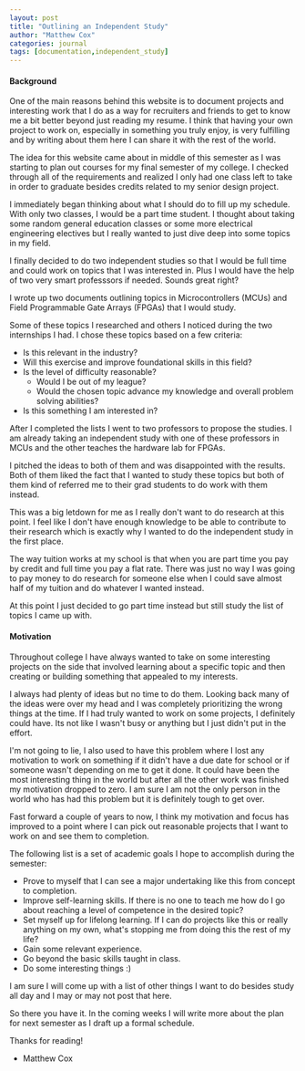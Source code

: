 ```yaml
---
layout: post
title: "Outlining an Independent Study"
author: "Matthew Cox"
categories: journal
tags: [documentation,independent_study]
---
```


#### Background

One of the main reasons behind this website is to document projects and interesting work that I do as a way for recruiters and friends to get to know me a bit better beyond just reading my resume. I think that having your own project to work on, especially in something you truly enjoy, is very fulfilling and by writing about them here I can share it with the rest of the world.

The idea for this website came about in middle of this semester as I was starting to plan out courses for my final semester of my college. I checked through all of the requirements and realized I only had one class left to take in order to graduate besides credits related to my senior design project.

I immediately began thinking about what I should do to fill up my schedule. With only two classes, I would be a part time student. I thought about taking some random general education classes or some more electrical engineering electives but I really wanted to just dive deep into some topics in my field.

I finally decided to do two independent studies so that I would be full time and could work on topics that I was interested in. Plus I would have the help of two very smart professsors if needed. Sounds great right? 

I wrote up two documents outlining topics in Microcontrollers (MCUs) and Field Programmable Gate Arrays (FPGAs) that I would study. 

Some of these topics I researched and others I noticed during the two internships I had. I chose these topics based on a few criteria:

- Is this relevant in the industry?
- Will this exercise and improve foundational skills in this field?
- Is the level of difficulty reasonable?
	- Would I be out of my league?
	- Would the chosen topic advance my knowledge and overall problem solving abilities?
- Is this something I am interested in?

After I completed the lists I went to two professors to propose the studies. I am already taking an independent study with one of these professors in MCUs and the other teaches the hardware lab for FPGAs.

I pitched the ideas to both of them and was disappointed with the results. Both of them liked the fact that I wanted to study these topics but both of them kind of referred me to their grad students to do work with them instead.

This was a big letdown for me as I really don't want to do research at this point. I feel like I don't have enough knowledge to be able to contribute to their research which is exactly why I wanted to do the independent study in the first place.

The way tuition works at my school is that when you are part time you pay by credit and full time you pay a flat rate. There was just no way I was going to pay money to do research for someone else when I could save almost half of my tuition and do whatever I wanted instead. 

At this point I just decided to go part time instead but still study the list of topics I came up with.

#### Motivation

Throughout college I have always wanted to take on some interesting projects on the side that involved learning about a specific topic and then creating or building something that appealed to my interests. 

I always had plenty of ideas but no time to do them. Looking back many of the ideas were over my head and I was completely prioritizing the wrong things at the time. If I had truly wanted to work on some projects, I definitely could have. Its not like I wasn't busy or anything but I just didn't put in the effort. 

I'm not going to lie, I also used to have this problem where I lost any motivation to work on something if it didn't have a due date for school or if someone wasn't depending on me to get it done. It could have been the most interesting thing in the world but after all the other work was finished my motivation dropped to zero. I am sure I am not the only person in the world who has had this problem but it is definitely tough to get over.

Fast forward a couple of years to now, I think my motivation and focus has improved to a point where I can pick out reasonable projects that I want to work on and see them to completion.

The following list is a set of academic goals I hope to accomplish during the semester:
- Prove to myself that I can see a major undertaking like this from concept to completion.
- Improve self-learning skills. If there is no one to teach me how do I go about reaching a level of competence in the desired topic?
- Set myself up for lifelong learning. If I can do projects like this or really anything on my own, what's stopping me from doing this the rest of my life?
- Gain some relevant experience.
- Go beyond the basic skills taught in class.
- Do some interesting things :)

I am sure I will come up with a list of other things I want to do besides study all day and I may or may not post that here.

So there you have it. In the coming weeks I will write more about the plan for next semester as I draft up a formal schedule.

Thanks for reading!

- Matthew Cox









